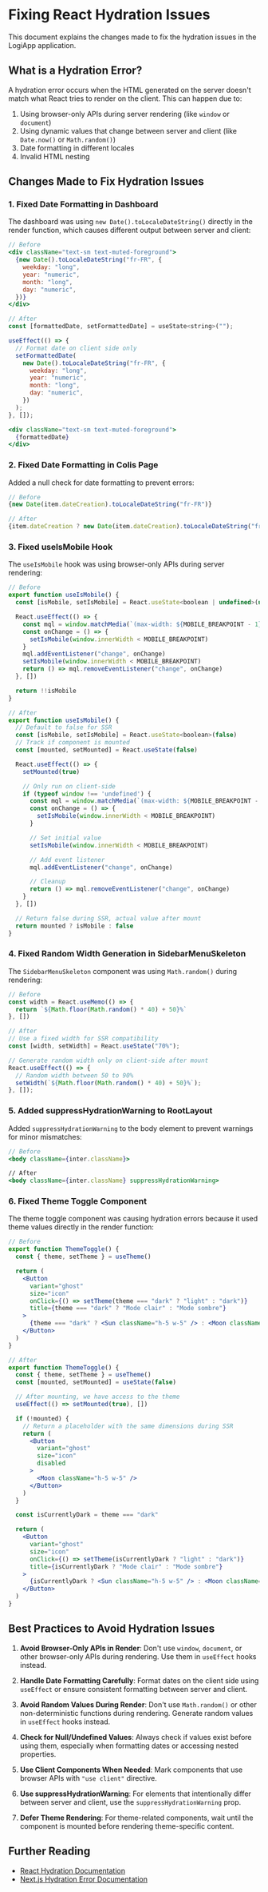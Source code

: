 # Fixing React Hydration Issues

This document explains the changes made to fix the hydration issues in the LogiApp application.

## What is a Hydration Error?

A hydration error occurs when the HTML generated on the server doesn't match what React tries to render on the client. This can happen due to:

1. Using browser-only APIs during server rendering (like `window` or `document`)
2. Using dynamic values that change between server and client (like `Date.now()` or `Math.random()`)
3. Date formatting in different locales
4. Invalid HTML nesting

## Changes Made to Fix Hydration Issues

### 1. Fixed Date Formatting in Dashboard

The dashboard was using `new Date().toLocaleDateString()` directly in the render function, which causes different output between server and client:

```jsx
// Before
<div className="text-sm text-muted-foreground">
  {new Date().toLocaleDateString("fr-FR", {
    weekday: "long",
    year: "numeric",
    month: "long",
    day: "numeric",
  })}
</div>

// After
const [formattedDate, setFormattedDate] = useState<string>("");

useEffect(() => {
  // Format date on client side only
  setFormattedDate(
    new Date().toLocaleDateString("fr-FR", {
      weekday: "long",
      year: "numeric",
      month: "long",
      day: "numeric",
    })
  );
}, []);

<div className="text-sm text-muted-foreground">
  {formattedDate}
</div>
```

### 2. Fixed Date Formatting in Colis Page

Added a null check for date formatting to prevent errors:

```jsx
// Before
{new Date(item.dateCreation).toLocaleDateString("fr-FR")}

// After
{item.dateCreation ? new Date(item.dateCreation).toLocaleDateString("fr-FR") : ""}
```

### 3. Fixed useIsMobile Hook

The `useIsMobile` hook was using browser-only APIs during server rendering:

```jsx
// Before
export function useIsMobile() {
  const [isMobile, setIsMobile] = React.useState<boolean | undefined>(undefined)

  React.useEffect(() => {
    const mql = window.matchMedia(`(max-width: ${MOBILE_BREAKPOINT - 1}px)`)
    const onChange = () => {
      setIsMobile(window.innerWidth < MOBILE_BREAKPOINT)
    }
    mql.addEventListener("change", onChange)
    setIsMobile(window.innerWidth < MOBILE_BREAKPOINT)
    return () => mql.removeEventListener("change", onChange)
  }, [])

  return !!isMobile
}

// After
export function useIsMobile() {
  // Default to false for SSR
  const [isMobile, setIsMobile] = React.useState<boolean>(false)
  // Track if component is mounted
  const [mounted, setMounted] = React.useState(false)

  React.useEffect(() => {
    setMounted(true)

    // Only run on client-side
    if (typeof window !== 'undefined') {
      const mql = window.matchMedia(`(max-width: ${MOBILE_BREAKPOINT - 1}px)`)
      const onChange = () => {
        setIsMobile(window.innerWidth < MOBILE_BREAKPOINT)
      }

      // Set initial value
      setIsMobile(window.innerWidth < MOBILE_BREAKPOINT)

      // Add event listener
      mql.addEventListener("change", onChange)

      // Cleanup
      return () => mql.removeEventListener("change", onChange)
    }
  }, [])

  // Return false during SSR, actual value after mount
  return mounted ? isMobile : false
}
```

### 4. Fixed Random Width Generation in SidebarMenuSkeleton

The `SidebarMenuSkeleton` component was using `Math.random()` during rendering:

```jsx
// Before
const width = React.useMemo(() => {
  return `${Math.floor(Math.random() * 40) + 50}%`
}, [])

// After
// Use a fixed width for SSR compatibility
const [width, setWidth] = React.useState("70%");

// Generate random width only on client-side after mount
React.useEffect(() => {
  // Random width between 50 to 90%
  setWidth(`${Math.floor(Math.random() * 40) + 50}%`);
}, []);
```

### 5. Added suppressHydrationWarning to RootLayout

Added `suppressHydrationWarning` to the body element to prevent warnings for minor mismatches:

```jsx
// Before
<body className={inter.className}>

// After
<body className={inter.className} suppressHydrationWarning>
```

### 6. Fixed Theme Toggle Component

The theme toggle component was causing hydration errors because it used theme values directly in the render function:

```jsx
// Before
export function ThemeToggle() {
  const { theme, setTheme } = useTheme()

  return (
    <Button
      variant="ghost"
      size="icon"
      onClick={() => setTheme(theme === "dark" ? "light" : "dark")}
      title={theme === "dark" ? "Mode clair" : "Mode sombre"}
    >
      {theme === "dark" ? <Sun className="h-5 w-5" /> : <Moon className="h-5 w-5" />}
    </Button>
  )
}

// After
export function ThemeToggle() {
  const { theme, setTheme } = useTheme()
  const [mounted, setMounted] = useState(false)

  // After mounting, we have access to the theme
  useEffect(() => setMounted(true), [])

  if (!mounted) {
    // Return a placeholder with the same dimensions during SSR
    return (
      <Button
        variant="ghost"
        size="icon"
        disabled
      >
        <Moon className="h-5 w-5" />
      </Button>
    )
  }

  const isCurrentlyDark = theme === "dark"

  return (
    <Button
      variant="ghost"
      size="icon"
      onClick={() => setTheme(isCurrentlyDark ? "light" : "dark")}
      title={isCurrentlyDark ? "Mode clair" : "Mode sombre"}
    >
      {isCurrentlyDark ? <Sun className="h-5 w-5" /> : <Moon className="h-5 w-5" />}
    </Button>
  )
}
```

## Best Practices to Avoid Hydration Issues

1. **Avoid Browser-Only APIs in Render**: Don't use `window`, `document`, or other browser-only APIs during rendering. Use them in `useEffect` hooks instead.

2. **Handle Date Formatting Carefully**: Format dates on the client side using `useEffect` or ensure consistent formatting between server and client.

3. **Avoid Random Values During Render**: Don't use `Math.random()` or other non-deterministic functions during rendering. Generate random values in `useEffect` hooks instead.

4. **Check for Null/Undefined Values**: Always check if values exist before using them, especially when formatting dates or accessing nested properties.

5. **Use Client Components When Needed**: Mark components that use browser APIs with `"use client"` directive.

6. **Use suppressHydrationWarning**: For elements that intentionally differ between server and client, use the `suppressHydrationWarning` prop.

7. **Defer Theme Rendering**: For theme-related components, wait until the component is mounted before rendering theme-specific content.

## Further Reading

- [React Hydration Documentation](https://react.dev/reference/react-dom/hydrate)
- [Next.js Hydration Error Documentation](https://nextjs.org/docs/messages/react-hydration-error)
